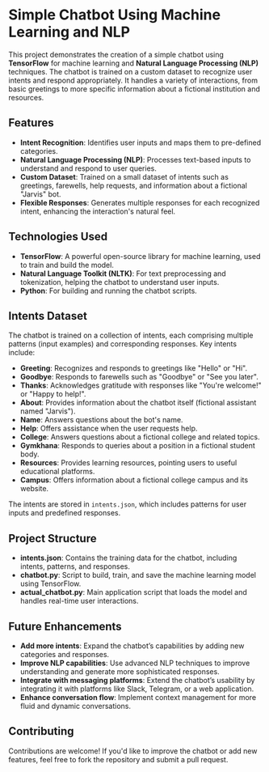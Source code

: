 
# Simple Chatbot Using Machine Learning and NLP

This project demonstrates the creation of a simple chatbot using **TensorFlow** for machine learning and **Natural Language Processing (NLP)** techniques. The chatbot is trained on a custom dataset to recognize user intents and respond appropriately. It handles a variety of interactions, from basic greetings to more specific information about a fictional institution and resources.

## Features

- **Intent Recognition**: Identifies user inputs and maps them to pre-defined categories.
- **Natural Language Processing (NLP)**: Processes text-based inputs to understand and respond to user queries.
- **Custom Dataset**: Trained on a small dataset of intents such as greetings, farewells, help requests, and information about a fictional "Jarvis" bot.
- **Flexible Responses**: Generates multiple responses for each recognized intent, enhancing the interaction's natural feel.

## Technologies Used

- **TensorFlow**: A powerful open-source library for machine learning, used to train and build the model.
- **Natural Language Toolkit (NLTK)**: For text preprocessing and tokenization, helping the chatbot to understand user inputs.
- **Python**: For building and running the chatbot scripts.

## Intents Dataset

The chatbot is trained on a collection of intents, each comprising multiple patterns (input examples) and corresponding responses. Key intents include:

- **Greeting**: Recognizes and responds to greetings like "Hello" or "Hi".
- **Goodbye**: Responds to farewells such as "Goodbye" or "See you later".
- **Thanks**: Acknowledges gratitude with responses like "You're welcome!" or "Happy to help!".
- **About**: Provides information about the chatbot itself (fictional assistant named "Jarvis").
- **Name**: Answers questions about the bot's name.
- **Help**: Offers assistance when the user requests help.
- **College**: Answers questions about a fictional college and related topics.
- **Gymkhana**: Responds to queries about a position in a fictional student body.
- **Resources**: Provides learning resources, pointing users to useful educational platforms.
- **Campus**: Offers information about a fictional college campus and its website.

The intents are stored in `intents.json`, which includes patterns for user inputs and predefined responses.

## Project Structure

- **intents.json**: Contains the training data for the chatbot, including intents, patterns, and responses.
- **chatbot.py**: Script to build, train, and save the machine learning model using TensorFlow.
- **actual_chatbot.py**: Main application script that loads the model and handles real-time user interactions.

## Future Enhancements

- **Add more intents**: Expand the chatbot’s capabilities by adding new categories and responses.
- **Improve NLP capabilities**: Use advanced NLP techniques to improve understanding and generate more sophisticated responses.
- **Integrate with messaging platforms**: Extend the chatbot’s usability by integrating it with platforms like Slack, Telegram, or a web application.
- **Enhance conversation flow**: Implement context management for more fluid and dynamic conversations.

## Contributing

Contributions are welcome! If you'd like to improve the chatbot or add new features, feel free to fork the repository and submit a pull request.

